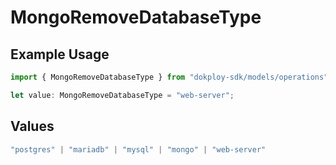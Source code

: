 # MongoRemoveDatabaseType

## Example Usage

```typescript
import { MongoRemoveDatabaseType } from "dokploy-sdk/models/operations";

let value: MongoRemoveDatabaseType = "web-server";
```

## Values

```typescript
"postgres" | "mariadb" | "mysql" | "mongo" | "web-server"
```